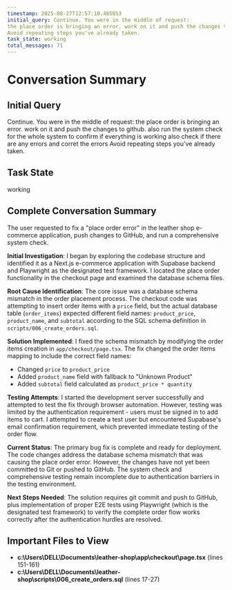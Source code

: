 ```yaml
---
timestamp: 2025-08-27T12:57:10.485853
initial_query: Continue. You were in the middle of request:
the place order is bringing an error. work on it and push the changes to github. also run the system check for the whole system to confirm if everything is working also check if there are any errors and corret the errors
Avoid repeating steps you've already taken.
task_state: working
total_messages: 71
---
```


# Conversation Summary

## Initial Query
Continue. You were in the middle of request:
the place order is bringing an error. work on it and push the changes to github. also run the system check for the whole system to confirm if everything is working also check if there are any errors and corret the errors
Avoid repeating steps you've already taken.

## Task State
working

## Complete Conversation Summary
The user requested to fix a "place order error" in the leather shop e-commerce application, push changes to GitHub, and run a comprehensive system check. 

**Initial Investigation**: I began by exploring the codebase structure and identified it as a Next.js e-commerce application with Supabase backend and Playwright as the designated test framework. I located the place order functionality in the checkout page and examined the database schema files.

**Root Cause Identification**: The core issue was a database schema mismatch in the order placement process. The checkout code was attempting to insert order items with a `price` field, but the actual database table (`order_items`) expected different field names: `product_price`, `product_name`, and `subtotal` according to the SQL schema definition in `scripts/006_create_orders.sql`.

**Solution Implemented**: I fixed the schema mismatch by modifying the order items creation in `app/checkout/page.tsx`. The fix changed the order items mapping to include the correct field names:
- Changed `price` to `product_price`
- Added `product_name` field with fallback to "Unknown Product"  
- Added `subtotal` field calculated as `product_price * quantity`

**Testing Attempts**: I started the development server successfully and attempted to test the fix through browser automation. However, testing was limited by the authentication requirement - users must be signed in to add items to cart. I attempted to create a test user but encountered Supabase's email confirmation requirement, which prevented immediate testing of the order flow.

**Current Status**: The primary bug fix is complete and ready for deployment. The code changes address the database schema mismatch that was causing the place order error. However, the changes have not yet been committed to Git or pushed to GitHub. The system check and comprehensive testing remain incomplete due to authentication barriers in the testing environment.

**Next Steps Needed**: The solution requires git commit and push to GitHub, plus implementation of proper E2E tests using Playwright (which is the designated test framework) to verify the complete order flow works correctly after the authentication hurdles are resolved.

## Important Files to View

- **c:\Users\DELL\Documents\leather-shop\app\checkout\page.tsx** (lines 151-161)
- **c:\Users\DELL\Documents\leather-shop\scripts\006_create_orders.sql** (lines 17-27)

